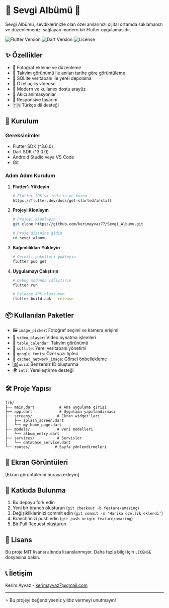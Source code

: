 # 💝 Sevgi Albümü 📱

Sevgi Albümü, sevdiklerinizle olan özel anılarınızı dijital ortamda saklamanızı ve düzenlemenizi sağlayan modern bir Flutter uygulamasıdır.

![Flutter Version](https://img.shields.io/badge/Flutter-3.6.0-blue)
![Dart Version](https://img.shields.io/badge/Dart-3.0.0-blue)
![License](https://img.shields.io/badge/License-MIT-green)

## ✨ Özellikler

- 📸 Fotoğraf ekleme ve düzenleme
- 📅 Takvim görünümü ile anıları tarihe göre görüntüleme
- 💾 SQLite veritabanı ile yerel depolama
- 🎥 Özel açılış videosu
- 🌈 Modern ve kullanıcı dostu arayüz
- 💫 Akıcı animasyonlar
- 📱 Responsive tasarım
- 🇹🇷 Türkçe dil desteği

## 🚀 Kurulum

### Gereksinimler

- Flutter SDK (^3.6.0)
- Dart SDK (^3.0.0)
- Android Studio veya VS Code
- Git

### Adım Adım Kurulum

1. **Flutter'ı Yükleyin**
   ```bash
   # Flutter SDK'yı indirin ve kurun
   https://flutter.dev/docs/get-started/install
   ```

2. **Projeyi Klonlayın**
   ```bash
   # Projeyi klonlayın
   git clone https://github.com/kerimayvaz77/Sevgi_Albumu.git
   
   # Proje dizinine gidin
   cd sevgi_albumu
   ```

3. **Bağımlılıkları Yükleyin**
   ```bash
   # Gerekli paketleri yükleyin
   flutter pub get
   ```

4. **Uygulamayı Çalıştırın**
   ```bash
   # Debug modunda çalıştırın
   flutter run
   
   # Release APK oluşturun
   flutter build apk --release
   ```

## 📦 Kullanılan Paketler

- 🖼️ `image_picker`: Fotoğraf seçimi ve kamera erişimi
- 🎥 `video_player`: Video oynatma işlemleri
- 📅 `table_calendar`: Takvim görünümü
- 💾 `sqflite`: Yerel veritabanı yönetimi
- 🎨 `google_fonts`: Özel yazı tipleri
- 🔄 `cached_network_image`: Görsel önbellekleme
- 🆔 `uuid`: Benzersiz ID oluşturma
- 🌍 `intl`: Yerelleştirme desteği

## 🛠️ Proje Yapısı

```
lib/
├── main.dart           # Ana uygulama girişi
├── app.dart            # Uygulama yapılandırması
├── screens/           # Ekran widget'ları
│   ├── splash_screen.dart
│   └── my_home_page.dart
├── models/            # Veri modelleri
│   └── album_entry.dart
├── services/          # Servisler
│   └── database_service.dart
└── routes/           # Sayfa yönlendirmeleri
```

## 📱 Ekran Görüntüleri

[Ekran görüntülerini buraya ekleyin]

## 🤝 Katkıda Bulunma

1. Bu depoyu fork edin
2. Yeni bir branch oluşturun (`git checkout -b feature/amazing`)
3. Değişikliklerinizi commit edin (`git commit -m 'Harika özellik eklendi'`)
4. Branch'inizi push edin (`git push origin feature/amazing`)
5. Bir Pull Request oluşturun

## 📝 Lisans

Bu proje MIT lisansı altında lisanslanmıştır. Daha fazla bilgi için `LICENSE` dosyasına bakın.

## 📞 İletişim

Kerim Ayvaz - [kerimayvaz7@gmail.com](mailto:kerimayvaz7@gmail.com)

---
⭐️ Bu projeyi beğendiyseniz yıldız vermeyi unutmayın!

